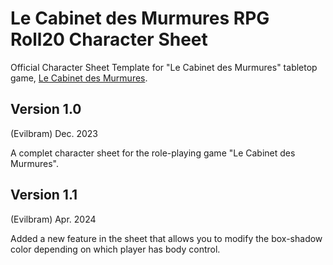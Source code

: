 # Le Cabinet des Murmures RPG Roll20 Character Sheet
Official Character Sheet Template for "Le Cabinet des Murmures" tabletop game, [Le Cabinet des Murmures](https://www.les12singes.com/jeux-de-roles/302-le-cabinet-des-murmures-livre-de-base.html).

## Version 1.0
(Evilbram) Dec. 2023

A complet character sheet for the role-playing game "Le Cabinet des Murmures".

## Version 1.1
(Evilbram) Apr. 2024

Added a new feature in the sheet that allows you to modify the box-shadow color depending on which player has body control.